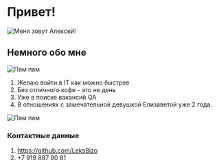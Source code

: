 # Привет!

![Меня зовут Алексей!](https://pp.userapi.com/c837229/v837229664/adf9/41DRuEpzG6U.jpg)

## Немного обо мне

![Пам пам](https://creazilla-store.fra1.digitaloceanspaces.com/cliparts/3479261/quasi-celtic-ornamental-knot-49crossings-inrectangle-clipart-sm.png)

1. Желаю войти в IT как можно быстрее 
2. Без отличного кофе - это не день 
3. Уже в поиске вакансий QA 
4. В отношениях с замечательной девушкой Елизаветой уже 2 года.

![Пам пам](https://creazilla-store.fra1.digitaloceanspaces.com/cliparts/3479261/quasi-celtic-ornamental-knot-49crossings-inrectangle-clipart-sm.png)

### Контактные данные 

1. https://github.com/LeksBizo
2. +7 919 887 90 81 